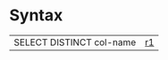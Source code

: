 # Syntax

|  |  |
| :--- | :--- |
| SELECT DISTINCT col-name | [r1](http://www.dofactory.com/sql/select-distinct) |

